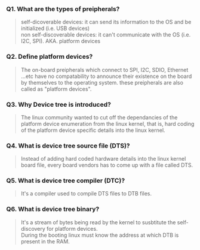### Q1. What are the types of preipherals?
> self-dicoverable devices: it can send its information to the OS and be initialized (i.e. USB devices)    
> non self-discoverable devices:  it can't communicate with the OS (i.e. I2C, SPI). AKA. platform devices 

### Q2. Define platform devices?
> The on-board preipherals which connect to SPI, I2C, SDIO, Ethernet ...etc have no compatability to announce their existence on the board by themselves to the operating system. these preipherals are also called as "platform devices".  

### Q3. Why Device tree is introduced?
> The linux community wanted to cut off the dependancies of the platform device enumeration from the linux kernel, that is, hard coding of the platform device specific details into the linux kernel.

### Q4. What is device tree source file (DTS)?
> Instead of adding hard coded hardware details into the linux kernel board file, every board vendors has to come up with a file called DTS.

### Q5. What is device tree compiler (DTC)?
> It's a compiler used to compile DTS files to DTB files.

### Q6. What is device tree binary?
> It's a stream of bytes being read by the kernel to susbtitute the self-discovery for platform devices.  
> During the booting linux must know the address at which DTB is present in the RAM.

